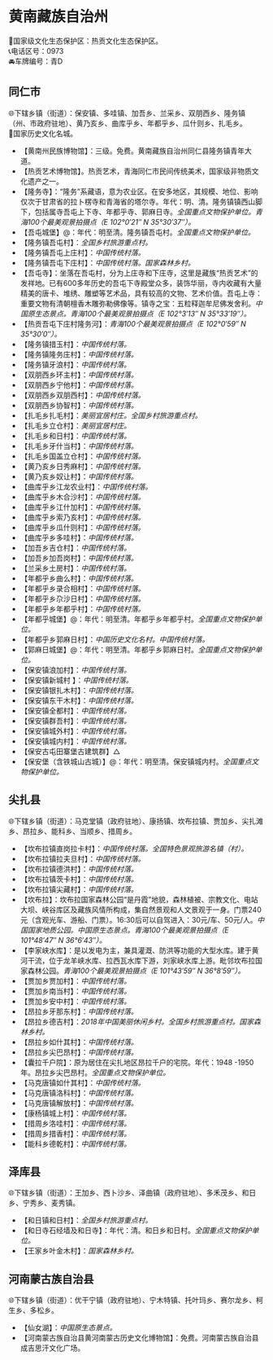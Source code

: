 # 黄南藏族自治州  
🚩国家级文化生态保护区：热贡文化生态保护区。  
📞电话区号：0973  
🚘车牌编号：青D  

## 同仁市  
🌐下辖乡镇（街道）：保安镇、多哇镇、加吾乡、兰采乡、双朋西乡、隆务镇（州、市政府驻地）、黄乃亥乡、曲库乎乡、年都乎乡、瓜什则乡、扎毛乡。  
🚩国家历史文化名城。  
  
* 【黄南州民族博物馆】：三级。免费。黄南藏族自治州同仁县隆务镇青年大道。  
* 【热贡艺术博物馆】。热贡艺术，青海同仁市民间传统美术，国家级非物质文化遗产之一。  
* 【隆务寺】：“隆务”系藏语，意为农业区。在安多地区，其规模、地位、影响仅次于甘肃省的拉卜楞寺和青海省的塔尔寺。年代：明、清。隆务镇镇西山脚下，包括属寺吾屯上下寺、年都乎寺、郭麻日寺。*全国重点文物保护单位。青海100个最美观景拍摄点（E 102°0′21″ N 35°30′37″）。*  
* 【吾屯城堡】@：年代：明至清。隆务镇吾屯村。*全国重点文物保护单位。*  
* 【隆务镇吾屯村】：*全国乡村旅游重点村。*  
* 【隆务镇吾屯上庄村】：*中国传统村落。*  
* 【隆务镇吾屯下庄村】：*中国传统村落。国家森林乡村。*  
* 【吾屯寺】：坐落在吾屯村，分为上庄寺和下庄寺，这里是藏族“热贡艺术”的发祥地。已有600多年历史的吾屯下寺殿堂众多，装饰华丽，寺内收藏有大量精美的唐卡、堆绣、雕塑等艺术品，具有较高的文物、艺术价值。吾屯上寺：重要文物有清朝檀香木雕弥勒佛像等。镇寺之宝：五粒释迦牟尼佛发舍利。*中国原生态景点。青海100个最美观景拍摄点（E 102°3′13″ N 35°33′19″）。*  
* 【热贡吾屯下庄村隆务河】：*青海100个最美观景拍摄点（E 102°0′59″ N 35°30′0″）。*  
* 【隆务镇措玉村】：*中国传统村落。*  
* 【隆务镇隆务庄村】：*中国传统村落。*  
* 【隆务镇牙浪村】：*中国传统村落。*  
* 【双朋西乡环主村】：*中国传统村落。*  
* 【双朋西乡宁他村】：*中国传统村落。*  
* 【双朋西乡双朋西村】：*中国传统村落。*  
* 【双朋西乡协智村】：*中国传统村落。*  
* 【扎毛乡扎毛村】：*美丽宜居村庄。全国乡村旅游重点村。*  
* 【扎毛乡立仓村】：*美丽宜居村庄。*  
* 【扎毛乡和日村】：*中国传统村落。*  
* 【扎毛乡牙什当村】：*中国传统村落。*  
* 【扎毛乡国盖立仓村】：*中国传统村落。*  
* 【黄乃亥乡日秀麻村】：*中国传统村落。*  
* 【黄乃亥乡奴让村】：*中国传统村落。*  
* 【曲库乎乡江龙农业村】：*中国传统村落。*  
* 【曲库乎乡木合沙村】：*中国传统村落。*  
* 【曲库乎乡江什加村】：*中国传统村落。*  
* 【曲库乎乡索乃亥村】：*中国传统村落。*  
* 【曲库乎乡瓜什则村】：*中国传统村落。*  
* 【曲库乎乡多哇村】：*中国传统村落。*  
* 【加吾乡吉仓村】：*中国传统村落。*  
* 【加吾乡加吾岗村】：*中国传统村落。*  
* 【兰采乡土房村】：*中国传统村落。*  
* 【年都乎乡曲么村】：*中国传统村落。*  
* 【年都乎乡录合相村】：*中国传统村落。*  
* 【年都乎乡尕沙日村】：*中国传统村落。*  
* 【年都乎乡年都乎村】：*中国传统村落。*  
* 【年都乎城堡】@：年代：明至清。年都乎乡年都乎村。*全国重点文物保护单位。*  
* 【年都乎乡郭麻日村】：*中国历史文化名村。中国传统村落。*  
* 【郭麻日城堡】@：年代：明至清。年都乎乡郭麻日村。*全国重点文物保护单位。*  
* 【保安镇浪加村】：*中国传统村落。*  
* 【保安镇新城村 】：*中国传统村落。*  
* 【保安镇银扎木村】：*中国传统村落。*  
* 【保安镇东干木村】：*中国传统村落。*  
* 【保安镇全都村】：*中国传统村落。*  
* 【保安镇群吾村】：*中国传统村落。*  
* 【保安镇城外村】：*中国传统村落。*  
* 【保安镇城内村】：*中国传统村落。*  
* 【保安古屯田寨堡古建筑群】△  
* 【保安堡（含铁城山古城）】@：年代：明至清。保安镇城内村。*全国重点文物保护单位。*  

## 尖扎县  
🌐下辖乡镇（街道）：马克堂镇（政府驻地）、康扬镇、坎布拉镇、贾加乡、尖扎滩乡、昂拉乡、能科乡、当顺乡、措周乡。  
  
* 【坎布拉镇直岗拉卡村】：*中国传统村落。全国特色景观旅游名镇（村）。*  
* 【坎布拉镇拉夫旦村】：*中国传统村落。*  
* 【坎布拉镇德洪村】：*中国传统村落。*  
* 【坎布拉镇茨卡村】：*中国传统村落。*  
* 【坎布拉镇尖藏村】：*中国传统村落。*  
* 【坎布拉】：坎布拉国家森林公园“是丹霞”地貌，森林植被、宗教文化、电站大坝、峡谷库区及藏族风情所构成，集自然景观和人文景观于一身。门票240元（含观光车、游船、门票）。16:30后可以自驾进入：30元/车、50元/人。*中国国家地质公园。中国原生态景点。青海100个最美观景拍摄点（E 101°48′47″ N 36°6′43″）。*  
* 【李家峡水库】：是以发电为主，兼具灌溉、防洪等功能的大型水库。建于黄河干流，位于龙羊峡水库、拉西瓦水库下游，刘家峡水库上游。毗邻坎布拉国家森林公园。*青海100个最美观景拍摄点（E 101°43′59″ N 36°8′59″）。*  
* 【贾加乡贾加村】：*中国传统村落。*  
* 【贾加乡南当村】：*中国传统村落。*  
* 【贾加乡安中村】：*中国传统村落。*  
* 【昂拉乡牙那东村】：*中国传统村落。*  
* 【昂拉乡德吉村】：*2018年中国美丽休闲乡村。全国乡村旅游重点村。国家森林乡村。*  
* 【昂拉乡如什其村】：*中国传统村落。*  
* 【昂拉乡尖巴昂村】：*中国传统村落。*  
* 【囊拉千户院】：原为居住在尖扎地区昂拉千户的宅院。年代：1948 -1950年。昂拉乡尖巴昂村。*全国重点文物保护单位。*  
* 【马克唐镇如什其村】：*中国传统村落。*  
* 【马克唐镇洛科村】：*中国传统村落。*  
* 【马克唐镇解放村】：*中国传统村落。*  
* 【康杨镇城上村】：*中国传统村落。*  
* 【措周乡洛哇村】：*中国传统村落。*  
* 【措周乡措香村】：*中国传统村落。*  
* 【能科乡德乾村】：*中国传统村落。*  

## 泽库县  
🌐下辖乡镇（街道）：王加乡、西卜沙乡、泽曲镇（政府驻地）、多禾茂乡、和日乡、宁秀乡、麦秀镇。  
  
* 【和日镇和日村】：*全国乡村旅游重点村。*  
* 【和日寺石经墙及和日寺】：年代：清。和日乡和日村。*全国重点文物保护单位。*  
* 【王家乡叶金木村】：*国家森林乡村。*  

## 河南蒙古族自治县  
🌐下辖乡镇（街道）：优干宁镇（政府驻地）、宁木特镇、托叶玛乡、赛尔龙乡、柯生乡、多松乡。  
  
* 【仙女湖】：*中国原生态景点。*  
* 【河南蒙古族自治县黄河南蒙古历史文化博物馆】：免费。河南蒙古族自治县成吉思汗文化广场。  
